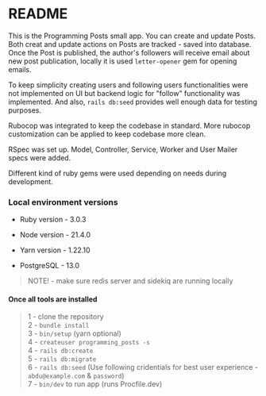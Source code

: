 # README

This is the Programming Posts small app. You can create and update Posts. Both creat and update actions on Posts are tracked - saved into database. Once the Post is published, the author's followers will receive email about new post publication, locally it is used `letter-opener` gem for opening emails.

To keep simplicity creating users and following users functionalities were not implemented on UI but backend logic for "follow" functionality was implemented. And also, `rails db:seed` provides well enough data for testing purposes.

Rubocop was integrated to keep the codebase in standard. More rubocop customization can be applied to keep codebase more clean.

RSpec was set up. Model, Controller, Service, Worker and User Mailer specs were added.

Different kind of ruby gems were used depending on needs during development.

### Local environment versions

* Ruby version - 3.0.3

* Node version - 21.4.0

* Yarn version - 1.22.10

* PostgreSQL - 13.0

> NOTE! - make sure redis server and sidekiq are running locally

#### Once all tools are installed

> 1 - clone the repository\
> 2 - `bundle install`\
> 3 - `bin/setup` (yarn optional)\
> 4 - `createuser programming_posts -s`\
> 4 - `rails db:create`\
> 5 - `rails db:migrate`\
> 6 - `rails db:seed` (Use following cridentials for best user experience - `abdu@example.com` & `password`)\
> 7 - `bin/dev` to run app (runs Procfile.dev)

